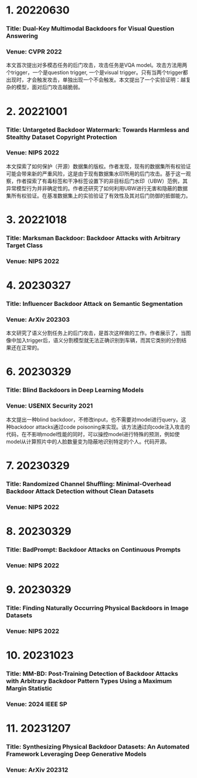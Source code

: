 # 1. 20220630
### Title: Dual-Key Multimodal Backdoors for Visual Question Answering
### Venue: CVPR 2022
本文首次提出对多模态任务的后门攻击，攻击任务是VQA model。攻击方法用两个trigger，一个是question trigger, 一个是visual trigger。只有当两个trigger都出现时，才会触发攻击，单独出现一个不会触发。本文提出了一个实验证明：越复杂的模型，面对后门攻击越脆弱。
# 2. 20221001
### Title: Untargeted Backdoor Watermark: Towards Harmless and Stealthy Dataset Copyright Protection
### Venue: NIPS 2022
本文探索了如何保护（开源）数据集的版权。作者发现，现有的数据集所有权验证可能会带来新的严重风险，这是由于现有数据集水印所用的后门攻击。基于这一观察，作者探索了有毒标签和干净标签设置下的非目标后门水印（UBW）范例，其异常模型行为并非确定性的。作者还研究了如何利用UBW进行无害和隐蔽的数据集所有权验证。在基准数据集上的实验验证了有效性及其对后门防御的抵御能力。
# 3. 20221018
### Title: Marksman Backdoor: Backdoor Attacks with Arbitrary Target Class
### Venue: NIPS 2022


# 4. 20230327
### Title: Influencer Backdoor Attack on Semantic Segmentation
### Venue: ArXiv 202303
本文研究了语义分割任务上的后门攻击，是首次这样做的工作。作者展示了，当图像中加入trigger后，语义分割模型就无法正确识别到车辆，而其它类别的分割结果还在正常的。


# 6. 20230329
### Title: Blind Backdoors in Deep Learning Models
### Venue: USENIX Security 2021
本文提出一种blind backdoor，不修改input，也不需要对model进行query。这种backdoor attacks通过code poisoning来实现。该方法通过向code注入攻击的代码，在不影响model性能的同时，可以操控model进行特殊的预测，例如使model从计算照片中的人脸数量变为隐蔽地识别特定的个人。代码开源。
# 7. 20230329
### Title: Randomized Channel Shuffling: Minimal-Overhead Backdoor Attack Detection without Clean Datasets
### Venue: NIPS 2022

# 8. 20230329
### Title: BadPrompt: Backdoor Attacks on Continuous Prompts 
### Venue: NIPS 2022

# 9. 20230329
### Title: Finding Naturally Occurring Physical Backdoors in Image Datasets
### Venue: NIPS 2022


# 10. 20231023
### Title: MM-BD: Post-Training Detection of Backdoor Attacks with Arbitrary Backdoor Pattern Types Using a Maximum Margin Statistic
### Venue: 2024 IEEE SP

# 11. 20231207
### Title: Synthesizing Physical Backdoor Datasets: An Automated Framework Leveraging Deep Generative Models
### Venue: ArXiv 202312

























